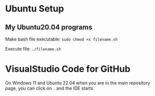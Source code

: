 # Ubuntu Setup
My Ubuntu20.04 programs
-----
Make bash file executable: `sudo chmod +x filename.sh`

Execute file: `./filename.sh`


# VisualStudio Code for GitHub

On Windows 11 and Ubuntu 22.04 when you are in the main repository page, you can click on `.` and the IDE starts
